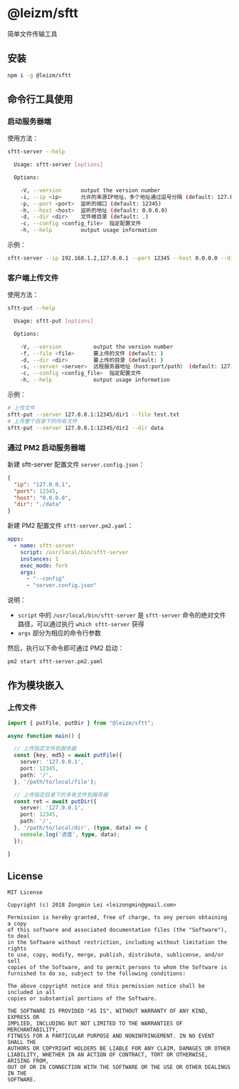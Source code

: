 # @leizm/sftt

简单文件传输工具

## 安装

```bash
npm i -g @leizm/sftt
```

## 命令行工具使用

### 启动服务器端

使用方法：

```bash
sftt-server --help

  Usage: sftt-server [options]

  Options:

    -V, --version      output the version number
    -i, --ip <ip>      允许的来源IP地址，多个地址通过逗号分隔 (default: 127.0.0.1)
    -p, --port <port>  监听的端口 (default: 12345)
    -h, --host <host>  监听的地址 (default: 0.0.0.0)
    -d, --dir <dir>    文件根目录 (default: .)
    -c, --config <config_file>  指定配置文件
    -h, --help         output usage information
```

示例：

```bash
sftt-server --ip 192.168.1.2,127.0.0.1 --port 12345 --host 0.0.0.0 --dir /data
```

### 客户端上传文件

使用方法：

```bash
sftt-put --help

  Usage: sftt-put [options]

  Options:

    -V, --version          output the version number
    -f, --file <file>      要上传的文件 (default: )
    -d, --dir <dir>        要上传的目录 (default: )
    -s, --server <server>  远程服务器地址（host:port/path） (default: 127.0.0.1:12345/data)
    -c, --config <config_file>  指定配置文件
    -h, --help             output usage information
```

示例：

```bash
# 上传文件
sftt-put --server 127.0.0.1:12345/dir1 --file test.txt
# 上传整个目录下的所有文件
sftt-put --server 127.0.0.1:12345/dir2 --dir data
```

### 通过 PM2 启动服务器端

新建 sftt-server 配置文件 `server.config.json`：

```json
{
  "ip": "127.0.0.1",
  "port": 12345,
  "host": "0.0.0.0",
  "dir": "./data"
}
```

新建 PM2 配置文件 `sftt-server.pm2.yaml`：

```yaml
apps:
  - name: sftt-server
    script: /usr/local/bin/sftt-server
    instances: 1
    exec_mode: fork
    args:
      - "--config"
      - "server.config.json"
```

说明：

* `script` 中的 `/usr/local/bin/sftt-server` 是 `sftt-server` 命令的绝对文件路径，可以通过执行 `which sftt-server` 获得
* `args` 部分为相应的命令行参数

然后，执行以下命令即可通过 PM2 启动：

```bash
pm2 start sftt-server.pm2.yaml
```

## 作为模块嵌入

### 上传文件

```typescript
import { putFile, putDir } from "@leizm/sftt";

async function main() {

  // 上传指定文件到服务器
  const {key, md5} = await putFile({
    server: '127.0.0.1',
    port: 12345,
    path: '/',
  }, '/path/to/local/file');

  // 上传指定目录下的多有文件到服务器
  const ret = await putDir({
    server: '127.0.0.1',
    port: 12345,
    path: '/',
  }, '/path/to/local/dir', (type, data) => {
    console.log('进度', type, data);
  });

}
```

## License

```text
MIT License

Copyright (c) 2018 Zongmin Lei <leizongmin@gmail.com>

Permission is hereby granted, free of charge, to any person obtaining a copy
of this software and associated documentation files (the "Software"), to deal
in the Software without restriction, including without limitation the rights
to use, copy, modify, merge, publish, distribute, sublicense, and/or sell
copies of the Software, and to permit persons to whom the Software is
furnished to do so, subject to the following conditions:

The above copyright notice and this permission notice shall be included in all
copies or substantial portions of the Software.

THE SOFTWARE IS PROVIDED "AS IS", WITHOUT WARRANTY OF ANY KIND, EXPRESS OR
IMPLIED, INCLUDING BUT NOT LIMITED TO THE WARRANTIES OF MERCHANTABILITY,
FITNESS FOR A PARTICULAR PURPOSE AND NONINFRINGEMENT. IN NO EVENT SHALL THE
AUTHORS OR COPYRIGHT HOLDERS BE LIABLE FOR ANY CLAIM, DAMAGES OR OTHER
LIABILITY, WHETHER IN AN ACTION OF CONTRACT, TORT OR OTHERWISE, ARISING FROM,
OUT OF OR IN CONNECTION WITH THE SOFTWARE OR THE USE OR OTHER DEALINGS IN THE
SOFTWARE.
```
